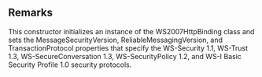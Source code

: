 ## Remarks  
 This constructor initializes an instance of the WS2007HttpBinding class and sets the MessageSecurityVersion, ReliableMessagingVersion, and TransactionProtocol properties that specify the WS-Security 1.1, WS-Trust 1.3, WS-SecureConversation 1.3, WS-SecurityPolicy 1.2, and WS-I Basic Security Profile 1.0 security protocols.